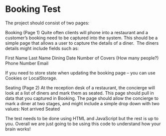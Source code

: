 Booking Test
============

The project should consist of two pages:

Booking (Page 1)
Quite often clients will phone into a restaurant and a customer’s booking need to be captured into the system.
This should be a simple page that allows a user to capture the details of a diner.  The diners details might include fields such as:

First Name
Last Name
Dining Date
Number of Covers (How many people?)
Phone Number
Email

If you need to store state when updating the booking page – you can use Cookies or LocalStorage.

Seating (Page 2)
At the reception desk of a restaurant, the concierge will look at a list of diners and mark them as seated.
This page should pull in data that you captured in Booking.
The page should allow the concierge to mark a diner at two stages, and might include a simple drop down with two values:
Not arrived
Seated


The test needs to be done using HTML and JavaScript but the rest is up to you.
Overall we are just going to be using this code to understand how your brain works!


